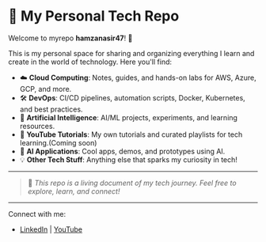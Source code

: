 # 🚀 My Personal Tech Repo

Welcome to myrepo **hamzanasir47**! 👋

This is my personal space for sharing and organizing everything I learn and create in the world of technology. Here you'll find:

- ☁️ **Cloud Computing**: Notes, guides, and hands-on labs for AWS, Azure, GCP, and more.
- 🛠️ **DevOps**: CI/CD pipelines, automation scripts, Docker, Kubernetes, and best practices.
- 🤖 **Artificial Intelligence**: AI/ML projects, experiments, and learning resources.
- 🎥 **YouTube Tutorials**: My own tutorials and curated playlists for tech learning.(Coming soon)
- 🧠 **AI Applications**: Cool apps, demos, and prototypes using AI.
- 💡 **Other Tech Stuff**: Anything else that sparks my curiosity in tech!

---

> 🌱 _This repo is a living document of my tech journey. Feel free to explore, learn, and connect!_

---

Connect with me:
- [LinkedIn](https://www.linkedin.com/in/hamza-nasir475/) | [YouTube](https://www.youtube.com/@HamzaNasir-tech)